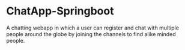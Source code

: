 # ChatApp-Springboot
A chatting webapp in which a user can register and chat with multiple people around the globe by joining the channels to find alike minded people. 
